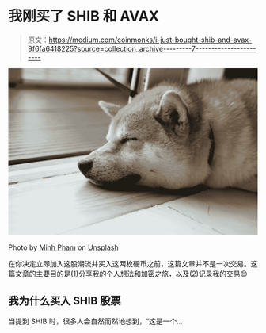 # 我刚买了 SHIB 和 AVAX

> 原文：<https://medium.com/coinmonks/i-just-bought-shib-and-avax-9f6fa6418225?source=collection_archive---------7----------------------->

![](img/089068b343e902f9d92e72ae1d567f1a.png)

Photo by [Minh Pham](https://unsplash.com/@minhphamdesign?utm_source=medium&utm_medium=referral) on [Unsplash](https://unsplash.com?utm_source=medium&utm_medium=referral)

在你决定立即加入这股潮流并买入这两枚硬币之前，这篇文章并不是一次交易。这篇文章的主要目的是(1)分享我的个人想法和加密之旅，以及(2)记录我的交易😊

## 我为什么买入 SHIB 股票

当提到 SHIB 时，很多人会自然而然地想到，“这是一个…